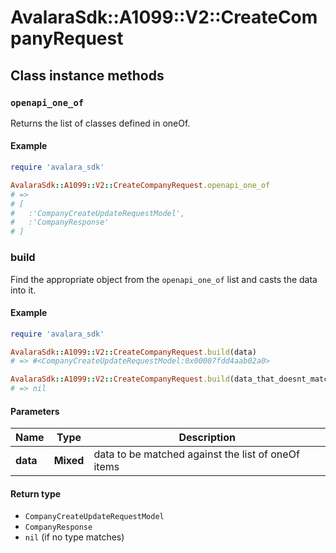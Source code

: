 # AvalaraSdk::A1099::V2::CreateCompanyRequest

## Class instance methods

### `openapi_one_of`

Returns the list of classes defined in oneOf.

#### Example

```ruby
require 'avalara_sdk'

AvalaraSdk::A1099::V2::CreateCompanyRequest.openapi_one_of
# =>
# [
#   :'CompanyCreateUpdateRequestModel',
#   :'CompanyResponse'
# ]
```

### build

Find the appropriate object from the `openapi_one_of` list and casts the data into it.

#### Example

```ruby
require 'avalara_sdk'

AvalaraSdk::A1099::V2::CreateCompanyRequest.build(data)
# => #<CompanyCreateUpdateRequestModel:0x00007fdd4aab02a0>

AvalaraSdk::A1099::V2::CreateCompanyRequest.build(data_that_doesnt_match)
# => nil
```

#### Parameters

| Name | Type | Description |
| ---- | ---- | ----------- |
| **data** | **Mixed** | data to be matched against the list of oneOf items |

#### Return type

- `CompanyCreateUpdateRequestModel`
- `CompanyResponse`
- `nil` (if no type matches)

